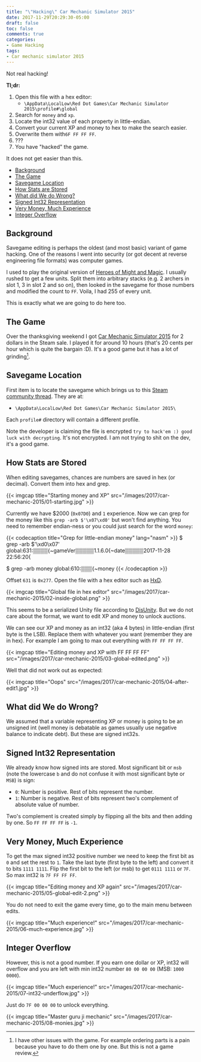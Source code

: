 ```yaml
---
title: "\"Hacking\" Car Mechanic Simulator 2015"
date: 2017-11-29T20:29:30-05:00
draft: false
toc: false
comments: true
categories:
- Game Hacking
tags:
- Car mechanic simulator 2015
---
```


Not real hacking!

**Tl;dr:**

1. Open this file with a hex editor:
    - `\AppData\LocalLow\Red Dot Games\Car Mechanic Simulator 2015\profile#\global`
2. Search for `money` and `xp`.
3. Locate the int32 value of each property in little-endian.
4. Convert your current XP and money to hex to make the search easier.
5. Overwrite them with`6F FF FF FF`.
6. ???
7. You have "hacked" the game.

It does not get easier than this.

<!--more-->

<!-- MarkdownTOC -->

- [Background](#background)
- [The Game](#the-game)
- [Savegame Location](#savegame-location)
- [How Stats are Stored](#how-stats-are-stored)
- [What did We do Wrong?](#what-did-we-do-wrong)
- [Signed Int32 Representation](#signed-int32-representation)
- [Very Money, Much Experience](#very-money-much-experience)
- [Integer Overflow](#integer-overflow)

<!-- /MarkdownTOC -->


<a name="background"></a>
## Background
Savegame editing is perhaps the oldest (and most basic) variant of game hacking. One of the reasons I went into security (or got decent at reverse engineering file formats) was computer games.

I used to play the original version of [Heroes of Might and Magic][heroes-gog]. I usually rushed to get a few units. Split them into arbitrary stacks (e.g. 2 archers in slot 1, 3 in slot 2 and so on), then looked in the savegame for those numbers and modified the count to `FF`. Voila, I had 255 of every unit.

This is exactly what we are going to do here too.

<a name="the-game"></a>
## The Game
Over the thanksgiving weekend I got [Car Mechanic Simulator 2015][car-mechanic-2015-steam] for 2 dollars in the Steam sale. I played it for around 10 hours (that's 20 cents per hour which is quite the bargain :D). It's a good game but it has a lot of grinding[^1].

<a name="savegame-location"></a>
## Savegame Location
First item is to locate the savegame which brings us to this [Steam community thread][savegame-thread]. They are at:

- `\AppData\LocalLow\Red Dot Games\Car Mechanic Simulator 2015\`

Each `profile#` directory will contain a different profile.

Note the developer is claiming the file is encrypted `try to hack'em :) good luck with decrypting`. It's not encrypted. I am not trying to shit on the dev, it's a good game.

<a name="how-stats-are-stored"></a>
## How Stats are Stored
When editing savegames, chances are numbers are saved in hex (or decimal). Convert them into hex and grep.

{{< imgcap title="Starting money and XP" src="/images/2017/car-mechanic-2015/01-starting.jpg" >}}

Currently we have $2000 (`0x07D0`) and `1` experience. Now we can grep for the money like this `grep -arb $'\x07\xd0'` but won't find anything. You need to remember endian-ness or you could just search for the word `money`:

{{< codecaption title="Grep for little-endian money" lang="nasm" >}}
$ grep -arb $'\xd0\x07'
global:631:▒▒▒▒{~gameVer▒▒▒▒▒1.1.6.0{~date▒▒▒▒▒2017-11-28 22:56:20{

$ grep -arb money
global:610:▒▒▒{~money
{{< /codecaption >}}

Offset `631` is `0x277`. Open the file with a hex editor such as [HxD][hxd-website].

{{< imgcap title="Global file in hex editor" src="/images/2017/car-mechanic-2015/02-inside-global.png" >}}

This seems to be a serialized Unity file according to [DisUnity][disunity-github]. But we do not care about the format, we want to edit XP and money to unlock auctions.

We can see our XP and money as an int32 (aka 4 bytes) in little-endian (first byte is the LSB). Replace them with whatever you want (remember they are in hex). For example I am going to max out everything with `FF FF FF FF`.

{{< imgcap title="Editing money and XP with FF FF FF FF" src="/images/2017/car-mechanic-2015/03-global-edited.png" >}}

Well that did not work out as expected:

{{< imgcap title="Oops" src="/images/2017/car-mechanic-2015/04-after-edit1.jpg" >}}

<a name="what-did-we-do-wrong"></a>
## What did We do Wrong?
We assumed that a variable representing XP or money is going to be an unsigned int (well money is debatable as games usually use negative balance to indicate debt). But these are signed int32s.

<a name="signed-int32-representation"></a>
## Signed Int32 Representation
We already know how signed ints are stored. Most significant bit or `msb` (note the lowercase `b` and do not confuse it with most significant byte or `MSB`) is sign:

- `0`: Number is positive. Rest of bits represent the number.
- `1`: Number is negative. Rest of bits represent two's complement of absolute value of number.

Two's complement is created simply by flipping all the bits and then adding by one. So `FF FF FF FF` is `-1`. 

<a name="very-money-much-experience"></a>
## Very Money, Much Experience
To get the max signed int32 positive number we need to keep the first bit as `0` and set the rest to `1`. Take the last byte (first byte to the left) and convert it to bits `1111 1111`. Flip the first bit to the left (or msb) to get `0111 1111` or `7F`. So max int32 is `7F FF FF FF`.

{{< imgcap title="Editing money and XP again" src="/images/2017/car-mechanic-2015/05-global-edit-2.png" >}}

You do not need to exit the game every time, go to the main menu between edits.

{{< imgcap title="Much experience!" src="/images/2017/car-mechanic-2015/06-much-experience.jpg" >}}

<a name="integer-overflow"></a>
## Integer Overflow
However, this is not a good number. If you earn one dollar or XP, int32 will overflow and you are left with min int32 number `80 00 00 00` (MSB: `1000 0000`).

{{< imgcap title="Much experience!" src="/images/2017/car-mechanic-2015/07-int32-underflow.jpg" >}}

Just do `7F 00 00 00` to unlock everything.

{{< imgcap title="Master guru ji mechanic" src="/images/2017/car-mechanic-2015/08-monies.jpg" >}}

<!-- Footnotes -->

[^1]: I have other issues with the game. For example ordering parts is a pain because you have to do them one by one. But this is not a game review.

<!-- Links -->

[heroes-gog]: https://www.gog.com/game/heroes_of_might_and_magic
[car-mechanic-2015-steam]: http://store.steampowered.com/app/320300/Car_Mechanic_Simulator_2015/
[savegame-thread]: https://steamcommunity.com/app/270850/discussions/0/558746089536162358/
[hxd-website]: https://mh-nexus.de/en/hxd/
[disunity-github]: https://github.com/ata4/disunity/wiki/Serialized-file-format
